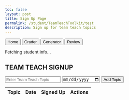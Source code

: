 ```yaml
---
toc: false
layout: post
title: Sign Up Page
permalink: /student/TeamTeachToolkit/test
description: Sign up for team teach topics
---
```


<meta charset="UTF-8">
<meta name="viewport" content="width=device-width, initial-scale=1.0">
<title>Team Teach Toolkit Signup</title>
<link href="https://cdn.jsdelivr.net/npm/bootstrap@5.3.2/dist/css/bootstrap.min.css" rel="stylesheet">

<div class="team-teach-section">
    <div class="container text-center text-white bg-dark py-4">
        <div class="d-flex justify-content-center gap-3 mb-3">
            <button class="btn btn-outline-light">Home</button>
            <button class="btn btn-outline-light">Grader</button>
            <button class="btn btn-outline-light">Generator</button>
            <button class="btn btn-outline-light">Review</button>
        </div>
        <p id="loggedInStudent">Fetching student info...</p>
        <div class="border border-light rounded p-4 mt-4">
            <h2>TEAM TEACH SIGNUP</h2>
            <div class="mb-3">
                <input type="text" id="name" class="form-control mb-2" placeholder="Enter Team Teach Topic">
                <input type="date" id="dueDate" class="form-control mb-3">
                <button class="btn btn-outline-light" id="addTopicBtn">Add Topic</button>
            </div>
            <div class="table-responsive">
                <table class="table table-dark table-bordered">
                    <thead>
                        <tr>
                            <th>Topic</th>
                            <th>Date</th>
                            <th>Signed Up</th>
                            <th>Actions</th>
                        </tr>
                    </thead>
                    <tbody id="topicsList"></tbody>
                </table>
            </div>
        </div>
    </div>
</div>

<script type="module">
    import { javaURI, fetchOptions } from '{{site.baseurl}}/assets/js/api/config.js';

    let loggedInStudent = null;

    async function fetchLoggedInStudent() {
        try {
            const response = await fetch(`${javaURI}/api/person/get`, fetchOptions);
            const data = await response.json();

            console.log("Logged-in student data:", data);

            if (data && data.name) {
                loggedInStudent = data.name;
                document.getElementById("loggedInStudent").innerText = `Logged in as: ${loggedInStudent}`;
                fetchTopics();
            } else {
                document.getElementById("loggedInStudent").innerText = "Sign in to view page.";
            }
        } catch (error) {
            console.error("Error fetching logged-in student:", error);
            document.getElementById("loggedInStudent").innerText = "Error fetching student info.";
        }
    }

async function fetchTopics() {
    try {
        let response = await fetch(`${javaURI}/api/assignments/debug`, fetchOptions);
        let topics = await response.json();

        // FILTER TO ONLY TEAMTEACH TYPE
        let filteredTopics = topics.filter(topic => topic.type === "teamteach");

        let topicsList = document.getElementById("topicsList");
        topicsList.innerHTML = "";

        filteredTopics.forEach(topic => {
            let studentsText = "None";
            if (Array.isArray(topic.students)) {
                studentsText = topic.students.map(s => `${s.name} (${s.uid})`).join(', ');
            } else if (topic.students && typeof topic.students === 'string') {
                studentsText = topic.students.split(',').join(', ');
            }

            let row = document.createElement("tr");

            let nameCell = document.createElement("td");
            nameCell.innerText = topic.name;

            let dueDateCell = document.createElement("td");
            dueDateCell.innerText = topic.dueDate;

            let studentsCell = document.createElement("td");
            studentsCell.innerText = studentsText;

            let actionsCell = document.createElement("td");
            let signUpBtn = document.createElement("button");
            signUpBtn.classList.add("btn", "btn-outline-light", "btn-sm");
            signUpBtn.setAttribute("data-topic-id", topic.id);
            signUpBtn.innerText = "Sign Up";
            signUpBtn.addEventListener("click", function () {
                signUpForTopic(topic.id);
            });
            actionsCell.appendChild(signUpBtn);

            row.appendChild(nameCell);
            row.appendChild(dueDateCell);
            row.appendChild(studentsCell);
            row.appendChild(actionsCell);

            topicsList.appendChild(row);
        });

    } catch (error) {
        console.error("Error fetching topics:", error);
    }
}



async function addTopic() {
    let name = document.getElementById("name").value;
    let dueDate = document.getElementById("dueDate").value;

    if (!name || !dueDate) {
        alert("Please fill in all fields.");
        return;
    }

    // Construct the URL with parameters
    const url = `${javaURI}/api/assignments/create?name=${encodeURIComponent(name)}&type=teamteach&description=test&points=1.0&dueDate=${encodeURIComponent(dueDate)}`;

    try {
        let response = await fetch(url, {
            method: "POST",
            headers: {
                "Content-Type": "application/json"
            }
        });

        if (response.ok) {
            document.getElementById("name").value = "";
            document.getElementById("dueDate").value = "";
            fetchTopics();
        } else {
            console.error("Failed to add topic");
        }
    } catch (error) {
        console.error("Error adding topic:", error);
    }
}



    async function signUpForTopic(topicId) {
        if (!loggedInStudent) {
            alert("Sign in to view page");
            return;
        }

        try {
            let response = await fetch(`${javaURI}/api/topics/${topicId}/signup?studentName=${encodeURIComponent(loggedInStudent)}`, {
                method: "PUT",
                headers: fetchOptions
            });

            if (response.ok) {
                fetchTopics();
            } else {
                console.error("Failed to sign up for topic");
                alert("Failed to sign up. Please try again.");
            }
        } catch (error) {
            console.error("Error signing up for topic:", error);
            alert("Error signing up. Please try again.");
        }
    }

    document.addEventListener("DOMContentLoaded", () => {
        fetchLoggedInStudent();
        document.getElementById("addTopicBtn").addEventListener("click", addTopic);
    });
</script>
